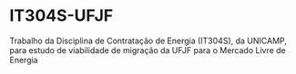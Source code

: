 # IT304S-UFJF
Trabalho da Disciplina de Contratação de Energia (IT304S), da UNICAMP, para estudo de viabilidade de migração da UFJF para o Mercado Livre de Energia 
